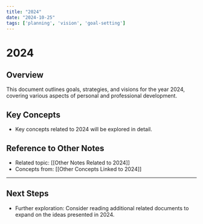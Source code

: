 ```yaml
---
title: "2024"
date: "2024-10-25"
tags: ['planning', 'vision', 'goal-setting']
---
```


# 2024

## Overview

This document outlines goals, strategies, and visions for the year 2024, covering various aspects of personal and professional development.

## Key Concepts

- Key concepts related to 2024 will be explored in detail.
  
## Reference to Other Notes

- Related topic: [[Other Notes Related to 2024]]
- Concepts from: [[Other Concepts Linked to 2024]]
---

## Next Steps

- Further exploration: Consider reading additional related documents to expand on the ideas presented in 2024.
